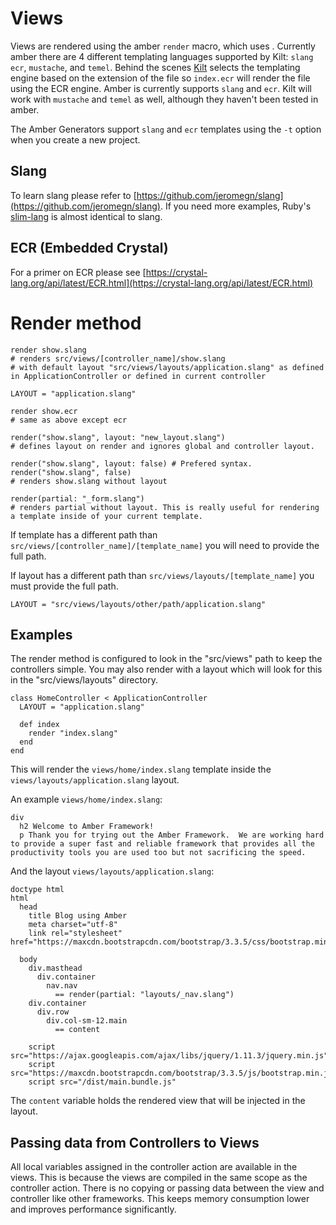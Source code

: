 # Views

Views are rendered using the amber `render` macro, which uses .  Currently amber
there are 4 different templating languages supported by Kilt: `slang` `ecr`, `mustache`,
and `temel`.  Behind the scenes [Kilt](http://github.com/jeromegn/kilt) selects the templating engine based on the
extension of the file so `index.ecr` will render the file using the ECR
engine. Amber is currently supports `slang` and `ecr`. Kilt will work with `mustache`
and `temel` as well, although they haven't been tested in amber.  

The Amber Generators support `slang` and `ecr` templates using the `-t` option when you create a new project.

## Slang

To learn slang please refer to [https://github.com/jeromegn/slang](https://github.com/jeromegn/slang).
If you need more examples, Ruby's [slim-lang](http://slim-lang.com) is almost identical to slang.

## ECR \(Embedded Crystal\)

For a primer on ECR please see [https://crystal-lang.org/api/latest/ECR.html](https://crystal-lang.org/api/latest/ECR.html)

# Render method

```cr
render show.slang
# renders src/views/[controller_name]/show.slang
# with default layout "src/views/layouts/application.slang" as defined in ApplicationController or defined in current controller

LAYOUT = "application.slang"

render show.ecr
# same as above except ecr

render("show.slang", layout: "new_layout.slang")
# defines layout on render and ignores global and controller layout.

render("show.slang", layout: false) # Prefered syntax.
render("show.slang", false)
# renders show.slang without layout

render(partial: "_form.slang")
# renders partial without layout. This is really useful for rendering a template inside of your current template.
```

If template has a different path than `src/views/[controller_name]/[template_name]` you will need to provide the full path.

If layout has a different path than `src/views/layouts/[template_name]` you must provide the full path.

`LAYOUT = "src/views/layouts/other/path/application.slang"`

## Examples

The render method is configured to look in the "src/views" path to keep the
controllers simple.  You may also render with a layout which will look for
this in the "src/views/layouts" directory.

```crystal
class HomeController < ApplicationController
  LAYOUT = "application.slang"

  def index
    render "index.slang"
  end
end
```

This will render the `views/home/index.slang` template inside the `views/layouts/application.slang` layout. 

An example `views/home/index.slang`:
```slim
div
  h2 Welcome to Amber Framework!
  p Thank you for trying out the Amber Framework.  We are working hard to provide a super fast and reliable framework that provides all the productivity tools you are used too but not sacrificing the speed.
```

And the layout `views/layouts/application.slang`:
```slim
doctype html
html
  head
    title Blog using Amber
    meta charset="utf-8"
    link rel="stylesheet" href="https://maxcdn.bootstrapcdn.com/bootstrap/3.3.5/css/bootstrap.min.css"

  body
    div.masthead
      div.container
        nav.nav
          == render(partial: "layouts/_nav.slang")
    div.container
      div.row
        div.col-sm-12.main
          == content

    script src="https://ajax.googleapis.com/ajax/libs/jquery/1.11.3/jquery.min.js"
    script src="https://maxcdn.bootstrapcdn.com/bootstrap/3.3.5/js/bootstrap.min.js"
    script src="/dist/main.bundle.js"
```

The `content` variable holds the rendered view that will be injected in the layout.

## Passing data from Controllers to Views

All local variables assigned in the controller action are available in the views.  This is because the views are compiled in the same scope as the controller action.  There is no copying or passing data between the view and controller like other frameworks.  This keeps memory consumption lower and improves performance significantly.
